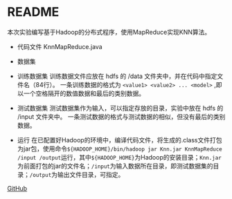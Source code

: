 # README

本次实验编写基于Hadoop的分布式程序，使用MapReduce实现KNN算法。

- 代码文件
KnnMapReduce.java

- 数据集

 - 训练数据集
 训练数据文件应放在 hdfs 的 /data 文件夹中，并在代码中指定文件名（84行）。
 一条训练数据的格式为 `<value1> <value2> ... <model>` ,即以一个空格隔开的数值数据和最后的类别数据。

 - 测试数据集
 测试数据集作为输入，可以指定存放的目录，实验中放在 hdfs 的 /input 文件夹中。
 一条测试数据的格式与测试数据的相似，但没有最后的类别数据。

- 运行
在已配置好Hadoop的环境中，编译代码文件，将生成的.class文件打包为jar包，使用命令`${HADOOP_HOME}/bin/hadoop jar Knn.jar KnnMapReduce /input /output`运行，其中`${HADOOP_HOME}`为Hadoop的安装目录；`Knn.jar`为前面打包的jar的文件名；`/input`为输入数据所在目录，即测试数据集的目录；`/output`为输出文件目录，可指定。

[GitHub](https://github.com/Azure0Sky/Cloud-Computing-Project)